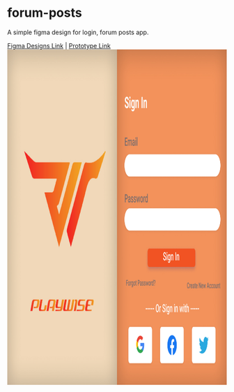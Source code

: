 # forum-posts
A simple figma design for login, forum posts app.

[Figma Designs Link](https://www.figma.com/file/vli8kq1iNYDEjX9rlAAeRM/Vayuz)  | 
[Prototype Link](https://www.figma.com/proto/vli8kq1iNYDEjX9rlAAeRM/Vayuz?node-id=0%3A1&scaling=min-zoom&page-id=0%3A1&starting-point-node-id=1%3A2)
<img src="https://raw.githubusercontent.com/vnarayananbe/playwise/main/LOG%20IN%20PAGE.jpg" width="1024" height="768"/>

